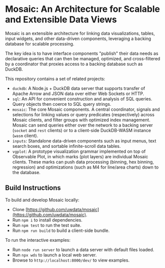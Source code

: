 # Mosaic: An Architecture for Scalable and Extensible Data Views

Mosaic is an extensible architecture for linking data visualizations, tables, input widgets, and other data-driven components, leveraging a backing database for scalable processing.

The key idea is to have interface components "publish" their data needs as declarative queries that can then be managed, optimized, and cross-filtered by a coordinator that proxies access to a backing database such as DuckDB.

This repository contains a set of related projects:

- `duckdb`: A Node.js + DuckDB data server that supports transfer of Apache Arrow and JSON data over either Web Sockets or HTTP.
- `sql`: An API for convenient construction and analysis of SQL queries. Query objects then coerce to SQL query strings.
- `mosaic`: The core Mosaic components. A central coordinator, signals and selections for linking values or query predicates (respectively) across Mosaic clients, and filter groups with optimized index management. Mosaic can send queries either over the network to a backing server (`socket` and `rest` clients) or to a client-side DuckDB-WASM instance (`wasm` client).
- `inputs`: Standalone data-driven components such as input menus, text search boxes, and sortable infinite-scroll data tables.
- `vgplot`: A prototype visualization grammar implemented on top of Observable Plot, in which marks (plot layers) are individual Mosaic clients. These marks can push data processing (binning, hex binning, regression) and optimizations (such as M4 for line/area charts) down to the database.

## Build Instructions

To build and develop Mosaic locally:

- Clone [https://github.com/uwdata/mosaic](https://github.com/uwdata/mosaic).
- Run `npm i` to install dependencies.
- Run `npm test` to run the test suite.
- Run `npm run build` to build a client-side bundle.

To run the interactive examples:

- Run `node run server` to launch a data server with default files loaded.
- Run `npx wds` to launch a local web server.
- Browse to `http://localhost:8000/dev/` to view examples.
